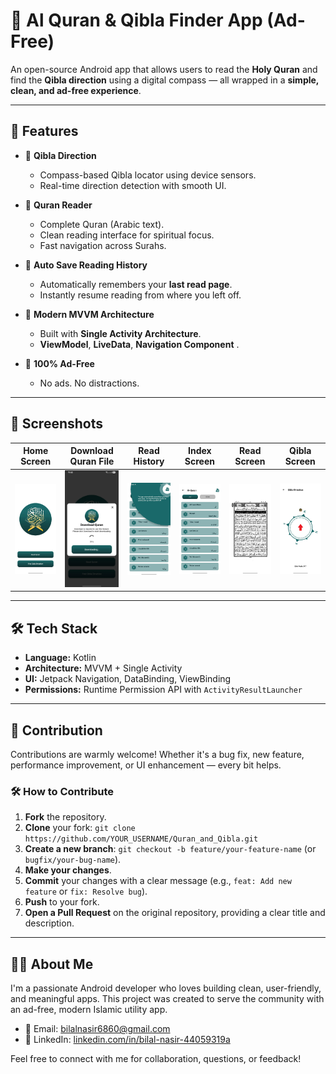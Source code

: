 # 📖 Al Quran & Qibla Finder App (Ad-Free)

An open-source Android app that allows users to read the **Holy Quran** and find the **Qibla direction** using a digital compass — all wrapped in a **simple, clean, and ad-free experience**.

---

## 🌟 Features

- 🕋 **Qibla Direction**
  - Compass-based Qibla locator using device sensors.
  - Real-time direction detection with smooth UI.

- 📖 **Quran Reader**
  - Complete Quran (Arabic text).
  - Clean reading interface for spiritual focus.
  - Fast navigation across Surahs.
    
- 🧠 **Auto Save Reading History**
  - Automatically remembers your **last read page**.
  - Instantly resume reading from where you left off.

- 🎯 **Modern MVVM Architecture**
  - Built with **Single Activity Architecture**.
  - **ViewModel**, **LiveData**, **Navigation Component** .

- 🚫 **100% Ad-Free**
  - No ads. No distractions.

---

## 📱 Screenshots

| Home Screen | Download Quran File | Read History | Index Screen | Read Screen | Qibla Screen |
|-------------|----------------------|--------------|---------------|-------------|---------------|
| ![Home](screenshots/Screenshot_1.webp) | ![Download](screenshots/Screenshot_2.webp) | ![History](screenshots/Screenshot_3.webp) | ![Index](screenshots/Screenshot_4.webp) | ![Read](screenshots/Screenshot_5.webp) | ![Qibla](screenshots/Screenshot_6.webp) |



---

## 🛠 Tech Stack

- **Language:** Kotlin
- **Architecture:** MVVM + Single Activity
- **UI:** Jetpack Navigation, DataBinding, ViewBinding
- **Permissions:** Runtime Permission API with `ActivityResultLauncher`

---

## 🤝 Contribution

Contributions are warmly welcome! Whether it's a bug fix, new feature, performance improvement, or UI enhancement — every bit helps.

### 🛠 How to Contribute

1.  **Fork** the repository.
2.  **Clone** your fork: `git clone https://github.com/YOUR_USERNAME/Quran_and_Qibla.git`
3.  **Create a new branch**: `git checkout -b feature/your-feature-name` (or `bugfix/your-bug-name`).
4.  **Make your changes**.
5.  **Commit** your changes with a clear message (e.g., `feat: Add new feature` or `fix: Resolve bug`).
6.  **Push** to your fork.
7.  **Open a Pull Request** on the original repository, providing a clear title and description.

---

## 👨‍💻 About Me

I'm a passionate Android developer who loves building clean, user-friendly, and meaningful apps. This project was created to serve the community with an ad-free, modern Islamic utility app.

- 📧 Email: [bilalnasir6860@gmail.com](mailto:bilalnasir6860@gmail.com)  
- 🔗 LinkedIn: [linkedin.com/in/bilal-nasir-44059319a](linkedin.com/in/bilal-nasir-44059319a)
  
Feel free to connect with me for collaboration, questions, or feedback!


